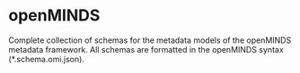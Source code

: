 # openMINDS
Complete collection of schemas for the metadata models of the openMINDS metadata framework. All schemas are formatted in the openMINDS syntax (*.schema.omi.json).
